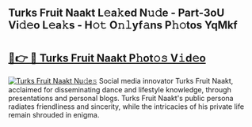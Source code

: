 ## Turks Fruit Naakt L𝚎a𝚔ed N𝚞𝚍e - Part-3oU Vi𝚍𝚎o L𝚎a𝚔s - H𝚘𝚝 O𝚗𝚕yf𝚊ns P𝚑𝚘tos YqMkf

# <h2><a href="http://kfahbc.oniu.top/?m=Turks+Fruit+Naakt">🔗👉 🔴 Turks Fruit Naakt P𝚑ot𝚘𝚜 V𝚒d𝚎o</a></h2>

[![Turks Fruit Naakt Nu𝚍e𝚜](https://i.imgur.com/0qMVB7G.gif)](http://kfahbc.oniu.top/?m=Turks+Fruit+Naakt)
Social media innovator Turks Fruit Naakt, acclaimed for disseminating dance and lifestyle knowledge, through presentations and personal blogs. Turks Fruit Naakt's public persona radiates friendliness and sincerity, while the intricacies of his private life remain shrouded in enigma.  
